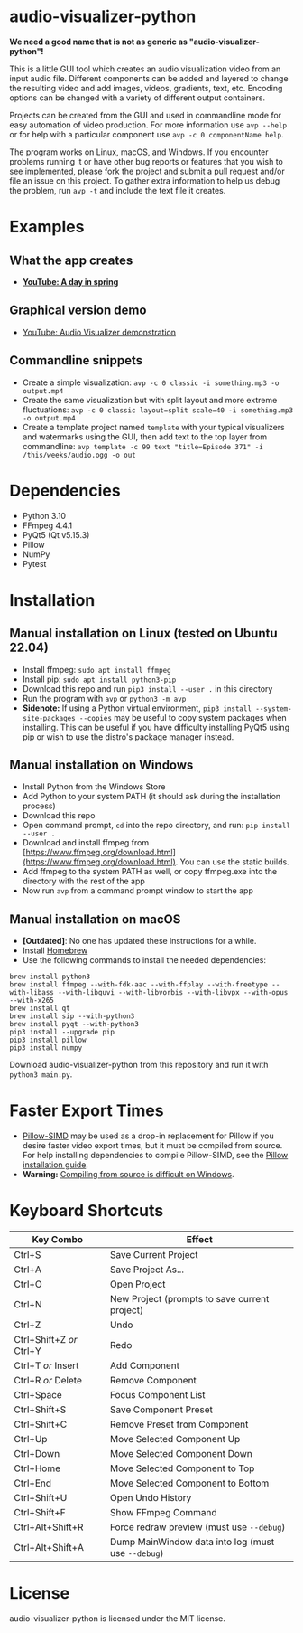# audio-visualizer-python
**We need a good name that is not as generic as "audio-visualizer-python"!**

This is a little GUI tool which creates an audio visualization video from an input audio file. Different components can be added and layered to change the resulting video and add images, videos, gradients, text, etc. Encoding options can be changed with a variety of different output containers.

Projects can be created from the GUI and used in commandline mode for easy automation of video production. For more information use `avp --help` or for help with a particular component use `avp -c 0 componentName help`.

The program works on Linux, macOS, and Windows. If you encounter problems running it or have other bug reports or features that you wish to see implemented, please fork the project and submit a pull request and/or file an issue on this project. To gather extra information to help us debug the problem, run `avp -t` and include the text file it creates.


# Examples
## What the app creates
* **[YouTube: A day in spring](https://www.youtube.com/watch?v=-M3jR1NuJHM)**

## Graphical version demo
* [YouTube: Audio Visualizer demonstration](https://www.youtube.com/watch?v=EVt2ckQs1Yg)

## Commandline snippets
* Create a simple visualization: `avp -c 0 classic -i something.mp3 -o output.mp4`
* Create the same visualization but with split layout and more extreme fluctuations: `avp -c 0 classic layout=split scale=40 -i something.mp3 -o output.mp4`
* Create a template project named `template` with your typical visualizers and watermarks using the GUI, then add text to the top layer from commandline: `avp template -c 99 text "title=Episode 371" -i /this/weeks/audio.ogg -o out`


# Dependencies
* Python 3.10
* FFmpeg 4.4.1
* PyQt5 (Qt v5.15.3)
* Pillow
* NumPy
* Pytest


# Installation
## Manual installation on Linux (tested on Ubuntu 22.04)
* Install ffmpeg: `sudo apt install ffmpeg`
* Install pip: `sudo apt install python3-pip`
* Download this repo and run `pip3 install --user .` in this directory
* Run the program with `avp` or `python3 -m avp`
* **Sidenote:** If using a Python virtual environment, `pip3 install --system-site-packages --copies` may be useful to copy system packages when installing. This can be useful if you have difficulty installing PyQt5 using pip or wish to use the distro's package manager instead.


## Manual installation on Windows
* Install Python from the Windows Store
* Add Python to your system PATH (it should ask during the installation process)
* Download this repo
* Open command prompt, `cd` into the repo directory, and run: `pip install --user .`
* Download and install ffmpeg from [https://www.ffmpeg.org/download.html](https://www.ffmpeg.org/download.html). You can use the static builds.
* Add ffmpeg to the system PATH as well, or copy ffmpeg.exe into the directory with the rest of the app
* Now run `avp` from a command prompt window to start the app


## Manual installation on macOS
* **[Outdated]**: No one has updated these instructions for a while.
* Install [Homebrew](http://brew.sh/)
* Use the following commands to install the needed dependencies:
```
brew install python3
brew install ffmpeg --with-fdk-aac --with-ffplay --with-freetype --with-libass --with-libquvi --with-libvorbis --with-libvpx --with-opus --with-x265
brew install qt
brew install sip --with-python3
brew install pyqt --with-python3
pip3 install --upgrade pip
pip3 install pillow
pip3 install numpy
```
Download audio-visualizer-python from this repository and run it with `python3 main.py`.


# Faster Export Times
* [Pillow-SIMD](https://github.com/uploadcare/pillow-simd) may be used as a drop-in replacement for Pillow if you desire faster video export times, but it must be compiled from source. For help installing dependencies to compile Pillow-SIMD, see the [Pillow installation guide](http://pillow.readthedocs.io/en/3.1.x/installation.html).
* **Warning:** [Compiling from source is difficult on Windows](http://pillow.readthedocs.io/en/3.1.x/installation.html#building-on-windows).


# Keyboard Shortcuts
| Key Combo                 | Effect                                             |
| ------------------------- | -------------------------------------------------- |
| Ctrl+S                    | Save Current Project                               |
| Ctrl+A                    | Save Project As...                                 |
| Ctrl+O                    | Open Project                                       |
| Ctrl+N                    | New Project (prompts to save current project)      |
| Ctrl+Z                    | Undo                                               |
| Ctrl+Shift+Z _or_ Ctrl+Y  | Redo                                               |
| Ctrl+T _or_ Insert        | Add Component                                      |
| Ctrl+R _or_ Delete        | Remove Component                                   |
| Ctrl+Space                | Focus Component List                               |
| Ctrl+Shift+S              | Save Component Preset                              |
| Ctrl+Shift+C              | Remove Preset from Component                       |
| Ctrl+Up                   | Move Selected Component Up                         |
| Ctrl+Down                 | Move Selected Component Down                       |
| Ctrl+Home                 | Move Selected Component to Top                     |
| Ctrl+End                  | Move Selected Component to Bottom                  |
| Ctrl+Shift+U              | Open Undo History                                  |
| Ctrl+Shift+F              | Show FFmpeg Command                                |
| Ctrl+Alt+Shift+R          | Force redraw preview (must use `--debug`)          |
| Ctrl+Alt+Shift+A          | Dump MainWindow data into log (must use `--debug`) |


# License
audio-visualizer-python is licensed under the MIT license.
